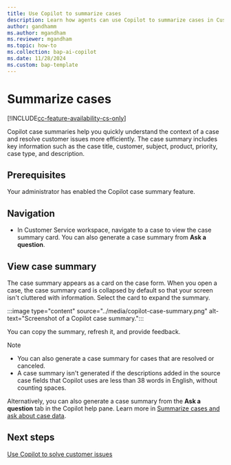 ```yaml
---
title: Use Copilot to summarize cases
description: Learn how agents can use Copilot to summarize cases in Customer Service workspace.
author: gandhamm 
ms.author: mgandham 
ms.reviewer: mgandham
ms.topic: how-to 
ms.collection: bap-ai-copilot
ms.date: 11/28/2024
ms.custom: bap-template 
---
```


# Summarize cases

[!INCLUDE[cc-feature-availability-cs-only](../../includes/cc-feature-availability-cs-only.md)]


Copilot case summaries help you quickly understand the context of a case and resolve customer issues more efficiently. The case summary includes key information such as the case title, customer, subject, product, priority, case type, and description.


## Prerequisites

Your administrator has enabled the Copilot case summary feature.

## Navigation

- In Customer Service workspace, navigate to a case to view the case summary card. You can also generate a case summary from **Ask a question**.

## View case summary


The case summary appears as a card on the case form. When you open a case, the case summary card is collapsed by default so that your screen isn't cluttered with information. Select the card to expand the summary.

:::image type="content" source="../media/copilot-case-summary.png" alt-text="Screenshot of a Copilot case summary.":::

You can copy the summary, refresh it, and provide feedback.

> [!NOTE]
> - You can also generate a case summary for cases that are resolved or canceled.
> - A case summary isn't generated if the descriptions added in the source case fields that Copilot uses are less than 38 words in English, without counting spaces.

Alternatively, you can also generate a case summary from the **Ask a question** tab in the Copilot help pane. Learn more in [Summarize cases and ask about case data](/dynamics365/contact-center/use/use-ask-a-question#summarize-cases-and-ask-about-case-data).


## Next steps

[Use Copilot to solve customer issues](/dynamics365/contact-center/use/use-copilot-features)
